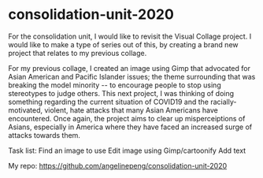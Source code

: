 # consolidation-unit-2020

For the consolidation unit, I would like to revisit the Visual Collage project. I would like to make a type of series out of this, by creating a brand new project that relates to my previous collage. 

For my previous collage, I created an image using Gimp that advocated for Asian American and Pacific Islander issues; the theme surrounding that was breaking the model minority -- to encourage people to stop using stereotypes to judge others. 
This next project, I was thinking of doing something regarding the current situation of COVID19 and the racially-motivated, violent, hate attacks that many Asian Americans have encountered. Once again, the project aims to clear up misperceiptions of Asians, especially in America where they have faced an increased surge of attacks towards them.

Task list:
Find an image to use
Edit image using Gimp/cartoonify
Add text

My repo: https://github.com/angelinepeng/consolidation-unit-2020

